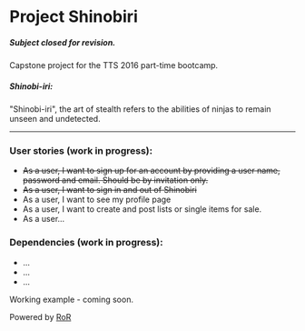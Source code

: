 # Project Shinobiri
##### Subject closed for revision.
Capstone project for the TTS 2016 part-time bootcamp.

##### Shinobi-iri:
"Shinobi-iri", the art of stealth refers to the abilities of ninjas to remain unseen and undetected.

------

### User stories (work in progress):
* ~~As a user, I want to sign up for an account by providing a user name, password and email. Should be by invitation only.~~
* ~~As a user, I want to sign in and out of Shinobiri~~  
* As a user, I want to see my profile page
* As a user, I want to create and post lists or single items for sale.
* As a user...

### Dependencies (work in progress):
* ...
* ...
* ...

Working example - coming soon.

Powered by [RoR](http://rubyonrails.org/)





